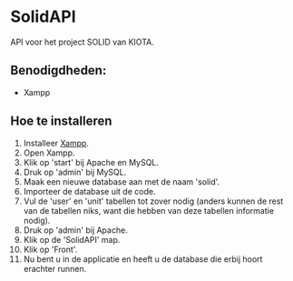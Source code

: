 # SolidAPI
API voor het project SOLID van KIOTA.

## Benodigdheden:
- Xampp

## Hoe te installeren
1. Installeer [Xampp](https://www.apachefriends.org/).
2. Open Xampp.
3. Klik op 'start' bij Apache en MySQL.
4. Druk op 'admin' bij MySQL.
5. Maak een nieuwe database aan met de naam 'solid'.
6. Importeer de database uit de code.
7. Vul de 'user' en 'unit' tabellen tot zover nodig (anders kunnen de rest van de tabellen niks, want die hebben van deze tabellen informatie nodig).
8. Druk op 'admin' bij Apache.
9. Klik op de 'SolidAPI' map.
10. Klik op 'Front'.
11. Nu bent u in de applicatie en heeft u de database die erbij hoort erachter runnen.
